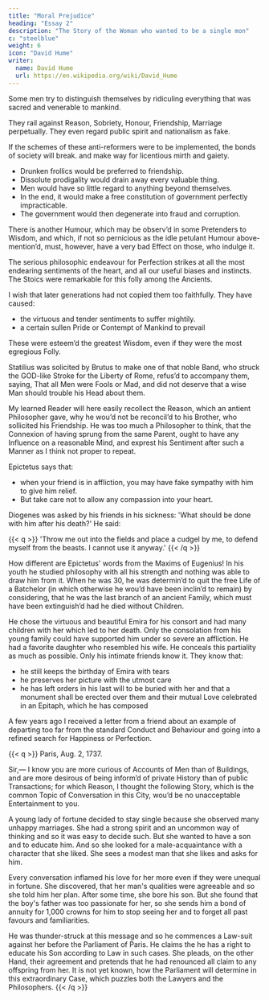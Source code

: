 ```yaml
---
title: "Moral Prejudice"
heading: "Essay 2"
description: "The Story of the Woman who wanted to be a single mon"
c: "steelblue"
weight: 6
icon: "David Hume"
writer:
  name: David Hume
  url: https://en.wikipedia.org/wiki/David_Hume
---
```



Some men try to distinguish themselves by ridiculing everything that was sacred and venerable to mankind.

They rail against Reason, Sobriety, Honour, Friendship, Marriage perpetually.
They even regard public spirit and nationalism as fake. 

If the schemes of these anti-reformers were to be implemented, the bonds of society will break. and make way for licentious mirth and gaiety. 
- Drunken frollics would be preferred to friendship. 
- Dissolute prodigality would drain away every valuable thing. 
- Men would have so little regard to anything beyond themselves. 
- In the end, it would make a free constitution of government perfectly impracticable. 
- The government would then degenerate into fraud and corruption.


There is another Humour, which may be observ’d in some Pretenders to Wisdom, and which, if not so pernicious as the idle petulant Humour above-mention’d, must, however, have a very bad Effect on those, who indulge it. 

The serious philosophic endeavour for Perfection strikes at all the most endearing sentiments of the heart, and all our useful biases and instincts. The Stoics were remarkable for this folly among the Ancients. 

I wish that later generations had not copied them too faithfully. 
They have caused:
- the virtuous and tender sentiments to suffer mightily. 
- a certain sullen Pride or Contempt of Mankind to prevail

These were esteem’d the greatest Wisdom, even if they were the most egregious Folly. 

Statilius was solicited by Brutus to make one of that noble Band, who struck the GOD-like Stroke for the Liberty of Rome, refus’d to accompany them, saying, That all Men were Fools or Mad, and did not deserve that a wise Man should trouble his Head about them. 

My learned Reader will here easily recollect the Reason, which an antient Philosopher gave, why he wou’d not be reconcil’d to his Brother, who sollicited his Friendship. He was too much a Philosopher to think, that the Connexion of having sprung from the same Parent, ought to have any Influence on a reasonable Mind, and exprest his Sentiment after such a Manner as I think not proper to repeat.

Epictetus says that:
- when your friend is in affliction, you may have fake sympathy with him to give him relief. 
- But take care not to allow any compassion into your heart. 

Diogenes was asked by his friends in his sickness: 'What should be done with him after his death?' He said: 

{{< q >}}
'Throw me out into the fields and place a cudgel by me, to defend myself from the beasts. I cannot use it anyway.' 
{{< /q >}}

How different are Epictetus' words from the Maxims of Eugenius! In his youth he studied philosophy with all his strength and nothing was able to draw him from it. When he was 30, he was determin’d to quit the free Life of a Batchelor (in which otherwise he wou’d have been inclin’d to remain) by considering, that he was the last branch of an ancient Family, which must have been extinguish’d had he died without Children. 

He chose the virtuous and beautiful Emira for his consort and had many children with her which led to her death. Only the consolation from his young family could have supported him under so severe an affliction. He had a favorite daughter who resembled his wife. He conceals this partiality as much as possible. Only his intimate friends know it. They know that:
- he still keeps the birthday of Emira with tears
- he preserves her picture with the utmost care
- he has left orders in his last will to be buried with her and that a monument shall be erected over them and their mutual Love celebrated in an Epitaph, which he has composed 

A few years ago I received a letter from a friend about an example of departing too far from the standard Conduct and Behaviour and going into a refined search for Happiness or Perfection. 


{{< q >}}
Paris, Aug. 2, 1737. 

Sir,— I know you are more curious of Accounts of Men than of Buildings, and are more desirous of being inform’d of private History than of public Transactions; for which Reason, I thought the following Story, which is the common Topic of Conversation in this City, wou’d be no unacceptable Entertainment to you. 

A young lady of fortune decided to stay single because she observed many unhappy marriages. She had a strong spirit and an uncommon way of thinking and so it was easy to decide such. But she wanted to have a son and to educate him. And so she looked for a male-acquaintance with a character that she liked. She sees a modest man that she likes and asks for him. 

<!-- But he was disappointed to learn that  

 receiving such an Advance from a Lady of so great Beauty, Reputation and Quality. He was, therefore, much disappointed, when he found a Woman, who wou’d allow him no Freedoms; and amidst all her obliging Behaviour, confin’d and over-aw’d him to the Bounds of rational Discourse and Conversation. She seem’d, however, willing to commence a Friendship with him; and told him, that his Company wou’d always be acceptable to her, whenever he had a leisure Hour to bestow. He needed not much Entreaty to renew his Visits, being so struck with her Wit and Beauty, that he must have been unhappy, had he been debarr’d her Company.  -->

Every conversation inflamed his love for her more even if they were unequal in fortune. She discovered, that her man's qualities were agreeable and so she told him her plan. After some time, she bore his son. But she found that the boy's father was too passionate for her, so she sends him a bond of annuity for 1,000 crowns for him to stop seeing her and to forget all past favours and familiarities. 

He was thunder-struck at this message and so he commences a Law-suit against her before the Parliament of Paris. He claims the he has a right to educate his Son according to Law in such cases. She pleads, on the other Hand, their agreement and pretends that he had renounced all claim to any offspring from her. It is not yet known, how the Parliament will determine in this extraordinary Case, which puzzles both the Lawyers and the Philosophers.
{{< /q >}}

